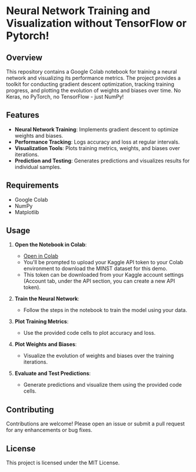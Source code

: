 # Neural Network Training and Visualization without TensorFlow or Pytorch!

## Overview

This repository contains a Google Colab notebook for training a neural network and visualizing its performance metrics. The project provides a toolkit for conducting gradient descent optimization, tracking training progress, and plotting the evolution of weights and biases over time. No Keras, no PyTorch, no TensorFlow - just NumPy!

## Features

- **Neural Network Training**: Implements gradient descent to optimize weights and biases.
- **Performance Tracking**: Logs accuracy and loss at regular intervals.
- **Visualization Tools**: Plots training metrics, weights, and biases over iterations.
- **Prediction and Testing**: Generates predictions and visualizes results for individual samples.

## Requirements

- Google Colab
- NumPy
- Matplotlib

## Usage

1. **Open the Notebook in Colab**:
    - [Open in Colab](https://colab.research.google.com/github/your-username/neural-network-training/blob/master/your-notebook-name.ipynb)
    - You'll be prompted to upload your Kaggle API token to your Colab environment to download the MINST dataset for this demo.
    - This token can be downloaded from your Kaggle account settings (Account tab, under the API section, you can create a new API token).

2. **Train the Neural Network**:
    - Follow the steps in the notebook to train the model using your data.

3. **Plot Training Metrics**:
    - Use the provided code cells to plot accuracy and loss.

4. **Plot Weights and Biases**:
    - Visualize the evolution of weights and biases over the training iterations.

5. **Evaluate and Test Predictions**:
    - Generate predictions and visualize them using the provided code cells.

## Contributing

Contributions are welcome! Please open an issue or submit a pull request for any enhancements or bug fixes.

## License

This project is licensed under the MIT License.
